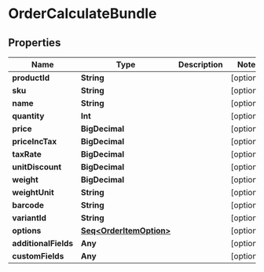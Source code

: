 

# OrderCalculateBundle


## Properties

Name | Type | Description | Notes
------------ | ------------- | ------------- | -------------
**productId** | **String** |  |  [optional]
**sku** | **String** |  |  [optional]
**name** | **String** |  |  [optional]
**quantity** | **Int** |  |  [optional]
**price** | **BigDecimal** |  |  [optional]
**priceIncTax** | **BigDecimal** |  |  [optional]
**taxRate** | **BigDecimal** |  |  [optional]
**unitDiscount** | **BigDecimal** |  |  [optional]
**weight** | **BigDecimal** |  |  [optional]
**weightUnit** | **String** |  |  [optional]
**barcode** | **String** |  |  [optional]
**variantId** | **String** |  |  [optional]
**options** | [**Seq&lt;OrderItemOption&gt;**](OrderItemOption.md) |  |  [optional]
**additionalFields** | **Any** |  |  [optional]
**customFields** | **Any** |  |  [optional]




